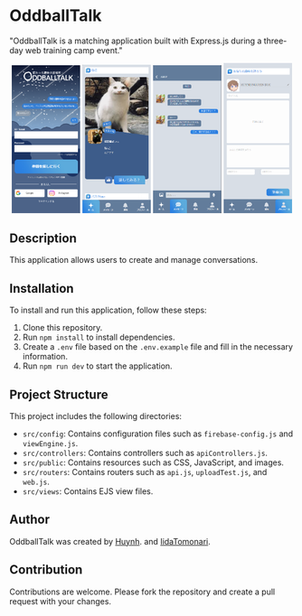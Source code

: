 # OddballTalk

"OddballTalk is a matching application built with Express.js during a three-day web training camp event."

<p align="center">
  <img src="./src/public/images/readme1.png" width="24%"  />
  <img src="./src/public/images/readme2.png" width="24%"  />
  <img src="./src/public/images/readme3.png" width="24%"  />
  <img src="./src/public/images/readme4.png" width="24%"  />
</p>

## Description

This application allows users to create and manage conversations.

## Installation

To install and run this application, follow these steps:

1. Clone this repository.
2. Run `npm install` to install dependencies.
3. Create a `.env` file based on the `.env.example` file and fill in the necessary information.
4. Run `npm run dev` to start the application.

## Project Structure

This project includes the following directories:

- `src/config`: Contains configuration files such as `firebase-config.js` and `viewEngine.js`.
- `src/controllers`: Contains controllers such as `apiControllers.js`.
- `src/public`: Contains resources such as CSS, JavaScript, and images.
- `src/routers`: Contains routers such as `api.js`, `uploadTest.js`, and `web.js`.
- `src/views`: Contains EJS view files.

## Author

OddballTalk was created by [Huynh](https://github.com/huynhnguyen1906).
and [IidaTomonari](https://github.com/Iidaaaaaa).

## Contribution

Contributions are welcome. Please fork the repository and create a pull request with your changes.
